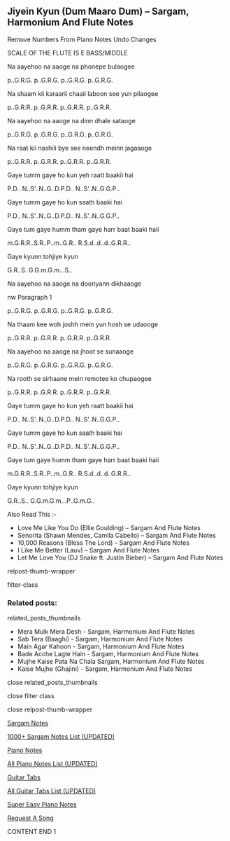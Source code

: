 
## Jiyein Kyun (Dum Maaro Dum) – Sargam, Harmonium And Flute Notes

Remove Numbers From Piano Notes
Undo Changes

SCALE OF THE FLUTE IS E BASS/MIDDLE

Na aayehoo na aaoge na phonepe bulaogee

p..G.R.G. p..G.R.G. p..G.R.G. p..G.R.G.

Na shaam kii karaarii chaaii laboon see yun pilaogee

p..G.R.R. p..G.R.R. p..G.R.R. p..G.R.R.

Na aayehoo na aaoge na dinn dhale sataoge

p..G.R.G. p..G.R.G. p..G.R.G. p..G.R.G.

Na raat kii nashili bye see neendh meinn jagaaoge

p..G.R.R. p..G.R.R. p..G.R.R. p..G.R.R.

Gaye tumm gaye ho kun yeh raatt baakii hai

P.D.. N..S’..N..G..D.P.D.. N..S’..N..G.G.P..

Gaye tumm gaye ho kun saath baaki hai

P.D.. N..S’..N..G..D.P.D.. N..S’..N..G.G.P..

Gaye tum gaye humm tham gaye harr baat baaki haii

m.G.R.R..S.R..P..m..G.R.. R.S.d..d..d..G.R.R..

Gaye kyunn tohjiye kyun

G.R..S. G.G.m.G.m…S..

Na aayehoo na aaoge na dooriyann dikhaaoge

nw Paragraph 1

p..G.R.G. p..G.R.G. p..G.R.G. p..G.R.G.

Na thaam kee woh joshh mein yun hosh se udaooge

p..G.R.R. p..G.R.R. p..G.R.R. p..G.R.R.

Na aayehoo na aaoge na jhoot se sunaaoge

p..G.R.G. p..G.R.G. p..G.R.G. p..G.R.G.

Na rooth se sirhaane mein remotee ko chupaogee

p..G.R.R. p..G.R.R. p..G.R.R. p..G.R.R.

Gaye tumm gaye ho kun yeh raatt baakii hai

P.D.. N..S’..N..G..D.P.D.. N..S’..N..G.G.P..

Gaye tumm gaye ho kun saath baaki hai

P.D.. N..S’..N..G..D.P.D.. N..S’..N..G.G.P..

Gaye tum gaye humm tham gaye harr baat baaki haii

m.G.R.R..S.R..P..m..G.R.. R.S.d..d..d..G.R.R..

Gaye kyunn tohjiye kyun

G.R..S.. G.G.m.G.m…P..G.m.G..

Also Read This :-

* Love Me Like You Do (Ellie Goulding) – Sargam And Flute Notes
* Senorita (Shawn Mendes, Camila Cabello) – Sargam And Flute Notes
* 10,000 Reasons (Bless The Lord) – Sargam And Flute Notes
* I Like Me Better (Lauv) – Sargam And Flute Notes
* Let Me Love You (DJ Snake ft. Justin Bieber) – Sargam And Flute Notes

relpost-thumb-wrapper

filter-class

### Related posts:

related_posts_thumbnails

* Mera Mulk Mera Desh - Sargam, Harmonium And Flute Notes
* Sab Tera (Baaghi) - Sargam, Harmonium And Flute Notes
* Main Agar Kahoon - Sargam, Harmonium And Flute Notes
* Bade Acche Lagte Hain - Sargam, Harmonium And Flute Notes
* Mujhe Kaise Pata Na Chala Sargam, Harmonium And Flute Notes
* Kaise Mujhe (Ghajini) - Sargam, Harmonium And Flute Notes

close related_posts_thumbnails

close filter class

close relpost-thumb-wrapper

[Sargam Notes](https://www.notationsworld.com/sargam-notes.html)

[1000+ Sargam Notes List (UPDATED)](https://www.notationsworld.com/all-songs-list-sargam-notes.html)

[Piano Notes](https://www.notationsworld.com/piano-notes.html)

[All Piano Notes List (UPDATED)](https://www.notationsworld.com/all-songs-list-piano-notes.html)

[Guitar Tabs](https://www.notationsworld.com/guitar-tabs.html)

[All Guitar Tabs List (UPDATED)](https://www.notationsworld.com/all-songs-list-guitar-tabs.html)

[Super Easy Piano Notes](https://studywall.in/)

[Request A Song](https://www.notationsworld.com/request-a-song.html)

CONTENT END 1

